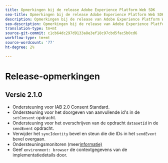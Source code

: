 ```yaml
---
title: Opmerkingen bij de release Adobe Experience Platform Web SDK
seo-title: Opmerkingen bij de release Adobe Experience Platform Web SDK
description: Opmerkingen bij de release van Adobe Experience Platform Web SDK.
seo-description: Opmerkingen bij de release van Adobe Experience Platform Web SDK.
translation-type: tm+mt
source-git-commit: c1cb64dc297d9133a8e3ef18c97cbd5fac5b0cd6
workflow-type: tm+mt
source-wordcount: '77'
ht-degree: 2%

---
```



# Release-opmerkingen

## Versie 2.1.0

* Ondersteuning voor IAB 2.0 Consent Standard.
* Ondersteuning voor het doorgeven van aanvullende id&#39;s in de `setConsent` opdracht.
* Ondersteuning voor het overschrijven van de opdracht `datasetId` in de `sendEvent` opdracht.
* Verwijder het `syncIdentity` bevel en steun die die IDs in het `sendEvent` bevel overgaan.
* Ondersteuningsmonitoren (meer[informatie)](https://github.com/adobe/alloy/wiki/Monitoring-Hooks)
* Geef `environment: browser` de contextgegevens van de implementatiedetails door.
